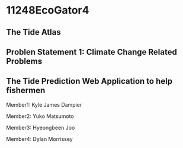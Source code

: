 # 11248EcoGator4
## The Tide Atlas
## Problen Statement 1: Climate Change Related Problems
## The Tide Prediction Web Application to help fishermen

Member1: Kyle James Dampier

Member2: Yuko Matsumoto

Member3: Hyeongbeen Joo

Member4: Dylan Morrissey
